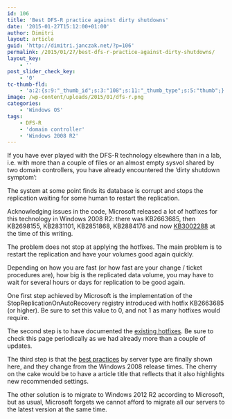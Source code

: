 ```yaml
---
id: 106
title: 'Best DFS-R practice against dirty shutdowns'
date: '2015-01-27T15:12:00+01:00'
author: Dimitri
layout: article
guid: 'http://dimitri.janczak.net/?p=106'
permalink: /2015/01/27/best-dfs-r-practice-against-dirty-shutdowns/
layout_key:
    - ''
post_slider_check_key:
    - '0'
tc-thumb-fld:
    - 'a:2:{s:9:"_thumb_id";s:3:"108";s:11:"_thumb_type";s:5:"thumb";}'
image: /wp-content/uploads/2015/01/dfs-r.png
categories:
    - 'Windows OS'
tags:
    - DFS-R
    - 'domain controller'
    - 'Windows 2008 R2'
---
```


If you have ever played with the DFS-R technology elsewhere than in a lab, i.e. with more than a couple of files or an almost empty sysvol shared by two domain controllers, you have already encountered the ‘dirty shutdown symptom’:

The system at some point finds its database is corrupt and stops the replication waiting for some human to restart the replication.

Acknowledging issues in the code, Microsoft released a lot of hotfixes for this technology in Windows 2008 R2: there was KB2663685, then KB2698155, KB2831101, KB2851868, KB2884176 and now [KB3002288](http://support.microsoft.com/kb/3002288/en-us) at the time of this writing.

The problem does not stop at applying the hotfixes. The main problem is to restart the replication and have your volumes good again quickly.

Depending on how you are fast (or how fast are your change / ticket procedures are), how big is the replicated data volume, you may have to wait for several hours or days for replication to be good again.

One first step achieved by Microsoft is the implementation of the StopReplicationOnAutoRecovery registry introduced with hotfix KB2663685 (or higher). Be sure to set this value to 0, and not 1 as many hotfixes would require.

The second step is to have documented the [existing hotfixes](http://support.microsoft.com/kb/968429/en-us). Be sure to check this page periodically as we had already more than a couple of updates.

The third step is that the [best practices](http://support.microsoft.com/kb/2846759/en-us) by server type are finally shown here, and they change from the Windows 2008 release times. The cherry on the cake would be to have a article title that reflects that it also highlights new recommended settings.

The other solution is to migrate to Windows 2012 R2 according to Microsoft, but as usual, Microsoft forgets we cannot afford to migrate all our servers to the latest version at the same time.